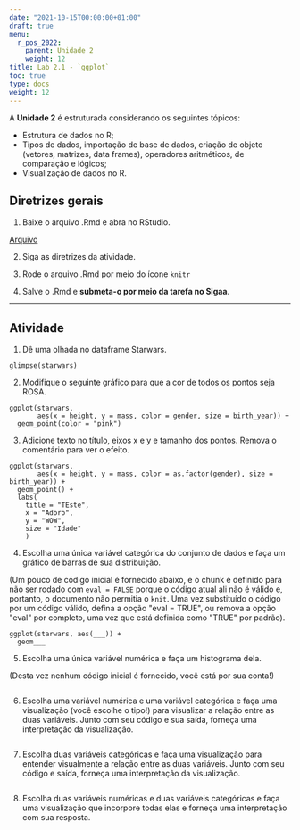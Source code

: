 ```yaml
---
date: "2021-10-15T00:00:00+01:00"
draft: true
menu:
  r_pos_2022:
    parent: Unidade 2
    weight: 12
title: Lab 2.1 - `ggplot`
toc: true
type: docs
weight: 12
---
```


A **Unidade 2** é estruturada considerando os seguintes tópicos:
- Estrutura de dados no R; 
- Tipos de dados, importação de base de dados, criação de objeto (vetores, matrizes, data frames), operadores aritméticos, de comparação e lógicos;
- Visualização de dados no R.

## **Diretrizes gerais**

1. Baixe o arquivo .Rmd e abra no RStudio. 

[Arquivo](https://cefetmgbr-my.sharepoint.com/:u:/g/personal/renataoliveira_cefetmg_br/EQRGYbjqPK9PpLiRI6M2SBUBsfh__B4NfDOM5EvLeYG_wg?e=z7pDKM)

2. Siga as diretrizes da atividade. 

3. Rode o arquivo .Rmd por meio do ícone `knitr` 

4. Salve o .Rmd e **submeta-o por meio da tarefa no Sigaa**. 

<hr></hr>

## **Atividade**

1. Dê uma olhada no dataframe Starwars.

```{r glimpse-starwars}
glimpse(starwars)
```

2. Modifique o seguinte gráfico para que a cor de todos os pontos seja ROSA.

```{r scatterplot}
ggplot(starwars, 
       aes(x = height, y = mass, color = gender, size = birth_year)) +
  geom_point(color = "pink")
```

3. Adicione texto no título, eixos x e y e tamanho dos pontos. Remova o comentário para ver o efeito.

```{r scatterplot-labels}
ggplot(starwars, 
       aes(x = height, y = mass, color = as.factor(gender), size = birth_year)) +
  geom_point() +
  labs(
    title = "TEste",
    x = "Adoro", 
    y = "WOW",
    size = "Idade"
    )
```

4. Escolha uma única variável categórica do conjunto de dados e faça um gráfico de barras de sua distribuição.

(Um pouco de código inicial é fornecido abaixo, e o chunk é definido para não ser rodado com `eval = FALSE` porque o código atual ali não é válido e, portanto, o documento não permitia o `knit`. Uma vez substituído o código por um código válido, defina a opção "eval = TRUE", ou remova a opção "eval" por completo, uma vez que está definida como "TRUE" por padrão).

```{r barplot, eval = FALSE}
ggplot(starwars, aes(___)) +
  geom___
```

5. Escolha uma única variável numérica e faça um histograma dela.

(Desta vez nenhum código inicial é fornecido, você está por sua conta!)

```{r histogram}

```

6. Escolha uma variável numérica e uma variável categórica e faça uma visualização (você escolhe o tipo!) para visualizar a relação entre as duas variáveis. Junto com seu código e sua saída, forneça uma interpretação da visualização.

```{r num-cat}

```

7. Escolha duas variáveis categóricas e faça uma visualização para entender visualmente a relação entre as duas variáveis. Junto com seu código e saída, forneça uma interpretação da visualização.

```{r cat-cat}

```

8. Escolha duas variáveis numéricas e duas variáveis categóricas e faça uma visualização que incorpore todas elas e forneça uma interpretação com sua resposta.

```{r multi}

```

